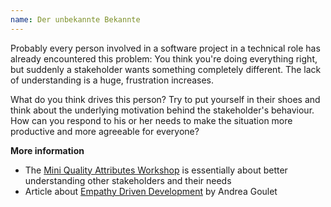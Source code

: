 ```yaml
---
name: Der unbekannte Bekannte
---
```

Probably every person involved in a software project in a technical role has already encountered this problem: You think you're doing everything right, but suddenly a stakeholder wants something completely different. The lack of understanding is a huge, frustration increases.

What do you think drives this person? Try to put yourself in their shoes and think about the underlying motivation behind the stakeholder's behaviour. How can you respond to his or her needs to make the situation more productive and more agreeable for everyone?

**More information**

* The [Mini Quality Attributes Workshop](https://re-magazine.ireb.org/articles/discover-quality-requirements-with-the-mini-qaw) is essentially about better understanding other stakeholders and their needs
* Article about [Empathy Driven Development](https://www.empathy-driven-development.com/why-empathy-will-transform-tech/) by Andrea Goulet